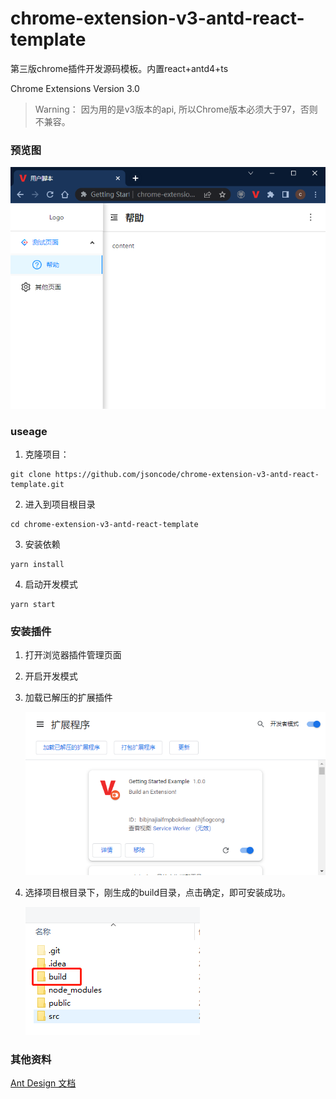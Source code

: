 # chrome-extension-v3-antd-react-template
第三版chrome插件开发源码模板。内置react+antd4+ts

Chrome Extensions Version 3.0

> Warning： 因为用的是v3版本的api, 所以Chrome版本必须大于97，否则不兼容。

### 预览图
![预览图](preview.png)

### useage

1. 克隆项目：
```shell
git clone https://github.com/jsoncode/chrome-extension-v3-antd-react-template.git
```

2. 进入到项目根目录
```shell
cd chrome-extension-v3-antd-react-template
```

3. 安装依赖

```shell
yarn install
```

4. 启动开发模式
```shell
yarn start
```

### 安装插件

1. 打开浏览器插件管理页面
2. 开启开发模式
3. 加载已解压的扩展插件

   ![第一步](step1.png)

4. 选择项目根目录下，刚生成的build目录，点击确定，即可安装成功。

   ![第二步](step2.png)


### 其他资料

[Ant Design 文档](https://ant.design)

